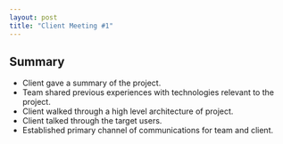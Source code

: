 ```yaml
---
layout: post
title: "Client Meeting #1"
---
```


## Summary 
- Client gave a summary of the project.
- Team shared previous experiences with technologies relevant to the project.
- Client walked through a high level architecture of project.
- Client talked through the target users.
- Established primary channel of communications for team and client.
